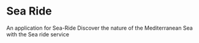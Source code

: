# Sea Ride
An application for Sea-Ride 
Discover the nature of the Mediterranean Sea with the Sea ride service
